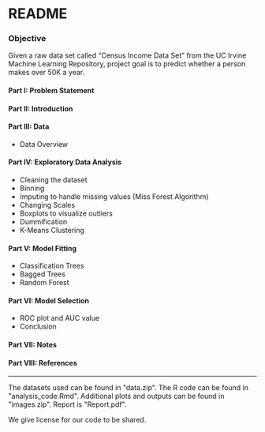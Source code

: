 # README

### Objective 
Given a raw data set called “Census Income Data Set” from the UC Irvine Machine Learning Repository, project goal is to predict whether a person makes over 50K a year.

#### Part I: Problem Statement
#### Part II: Introduction
#### Part III: Data
-   Data Overview
#### Part IV: Exploratory Data Analysis
-   Cleaning the dataset
-   Binning
-   Imputing to handle missing values (Miss Forest Algorithm)
-   Changing Scales
-   Boxplots to visualize outliers
-   Dummification
-   K-Means Clustering
#### Part V: Model Fitting
-   Classification Trees
-   Bagged Trees
-   Random Forest
#### Part VI: Model Selection
-   ROC plot and AUC value
-   Conclusion
#### Part VII: Notes
#### Part VIII: References
------------------------------------------------------------------------
The datasets used can be found in "data.zip". The R code can be found in "analysis_code.Rmd". Additional plots and outputs can be found in "images.zip". Report is "Report.pdf".

We give license for our code to be shared. 
